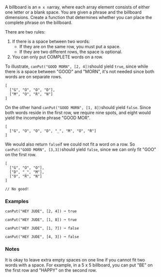A billboard is an `m x n`array, where each array element consists of either one letter or a blank space. You are given a phrase and the billboard dimensions. Create a function that determines whether you can place the complete phrase on the billboard.

There are two rules:

1.  If there is a space between two words:
    *   If they are on the same row, you must put a space.
    *   If they are two different rows, the space is optional.
2.  You can only put COMPLETE words on a row.

To illustrate, `canPut("GOOD MORN", [2, 4])`should yield `true`, since while there is a space between "GOOD" and "MORN", it's not needed since both words are on separate rows.

    [
      ["G", "O", "O", "D"],
      ["M", "O", "R", "N"]
    ]

On the other hand `canPut("GOOD MORN", [1, 8])`should yield `false`. Since both words reside in the first row, we require nine spots, and eight would yield the incomplete phrase "GOOD MOR".

    [
      ["G", "O", "O", "D", "_", "M", "O", "R"]
    ]

We would also return `false`if we could not fit a word on a row. So `canPut("GOOD MORN", [3,3])`should yield `false`, since we can only fit "GOO" on the first row.

    [
      ["G", "O", "O"],
      ["D", "_", "M"],
      ["O", "R", "N"]
    ]

    // No good!


### Examples ###
    canPut("HEY JUDE", [2, 4]) ➞ true

    canPut("HEY JUDE", [1, 8]) ➞ true

    canPut("HEY JUDE", [1, 7]) ➞ false

    canPut("HEY JUDE", [4, 3]) ➞ false


### Notes ###
It is okay to leave extra empty spaces on one line if you cannot fit two words with a space. For example, in a 5 x 5 billboard, you can put "BE" on the first row and "HAPPY" on the second row.